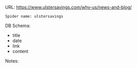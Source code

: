 URL: https://www.ulstersavings.com/why-us/news-and-blog/

    Spider name: ulstersavings

DB Schema:
- title
- date
- link
- content

Notes: